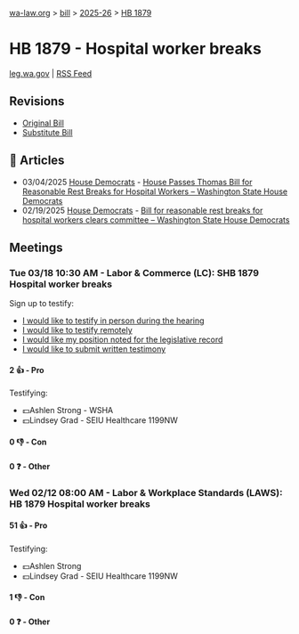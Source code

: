 [wa-law.org](/) > [bill](/bill/) > [2025-26](/bill/2025-26/) > [HB 1879](/bill/2025-26/hb/1879/)

# HB 1879 - Hospital worker breaks
[leg.wa.gov](https://app.leg.wa.gov/billsummary?BillNumber=1879&Year=2025&Initiative=false) | [RSS Feed](./rss.xml)

## Revisions
* [Original Bill](1/)
* [Substitute Bill](S/)

## 📰 Articles
* 03/04/2025 [House Democrats](/org/house_democrats/) - [House Passes Thomas Bill for Reasonable Rest Breaks for Hospital Workers – Washington State House Democrats](https://housedemocrats.wa.gov/blog/2025/03/04/house-passes-thomas-bill-for-reasonable-rest-breaks-for-hospital-workers/#:~:text=House%20Bill%201879)
* 02/19/2025 [House Democrats](/org/house_democrats/) - [Bill for reasonable rest breaks for hospital workers clears committee – Washington State House Democrats](https://housedemocrats.wa.gov/blog/2025/02/19/bill-for-reasonable-rest-breaks-for-hospital-workers-clears-committee/#:~:text=House%20Bill%201879)

## Meetings
### Tue 03/18 10:30 AM - Labor & Commerce (LC): SHB 1879 Hospital worker breaks
Sign up to testify:
* [I would like to testify in person during the hearing](https://app.leg.wa.gov/csi/Testifier/Add?chamber=House&mId=33057&aId=165780&caId=26415&tId=1)
* [I would like to testify remotely](https://app.leg.wa.gov/csi/Testifier/Add?chamber=House&mId=33057&aId=165780&caId=26415&tId=2)
* [I would like my position noted for the legislative record](https://app.leg.wa.gov/csi/Testifier/Add?chamber=House&mId=33057&aId=165780&caId=26415&tId=3)
* [I would like to submit written testimony](https://app.leg.wa.gov/csi/Testifier/Add?chamber=House&mId=33057&aId=165780&caId=26415&tId=4)

#### 2 👍 - Pro
Testifying:
* 💵Ashlen Strong - WSHA
* 💵Lindsey Grad - SEIU Healthcare 1199NW

#### 0 👎 - Con

#### 0 ❓ - Other

### Wed 02/12 08:00 AM - Labor & Workplace Standards (LAWS): HB 1879 Hospital worker breaks
#### 51 👍 - Pro
Testifying:
* 💵Ashlen Strong
* 💵Lindsey Grad - SEIU Healthcare 1199NW

#### 1 👎 - Con

#### 0 ❓ - Other
